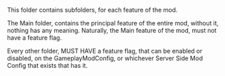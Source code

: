 This folder contains subfolders, for each feature of the mod.

The Main folder, contains the principal feature of the entire mod, without it, nothing has any meaning.
Naturally, the Main feature of the mod, must not have a feature flag.

Every other folder, MUST HAVE a feature flag, that can be enabled or disabled, on the GameplayModConfig, or
whichever Server Side Mod Config that exists that has it.
